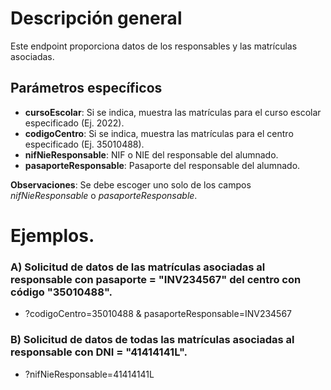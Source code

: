 # Descripción general

Este endpoint proporciona datos de los responsables y las matrículas asociadas.

## Parámetros específicos

* **cursoEscolar**: Si se indica, muestra las matrículas para el curso escolar especificado (Ej. 2022).
* **codigoCentro**: Si se indica, muestra las matrículas para el centro especificado (Ej. 35010488).
* **nifNieResponsable**: NIF o NIE del responsable del alumnado.
* **pasaporteResponsable**: Pasaporte del responsable del alumnado.

**Observaciones**: Se debe escoger uno solo de los campos _nifNieResponsable_ o _pasaporteResponsable_.

# Ejemplos.
### A) Solicitud de datos de las matrículas asociadas al responsable con pasaporte = "INV234567" del centro con código "35010488".
* ?codigoCentro=35010488 & pasaporteResponsable=INV234567
 
### B) Solicitud de datos de todas las matrículas asociadas al responsable con DNI = "41414141L".
* ?nifNieResponsable=41414141L
  
